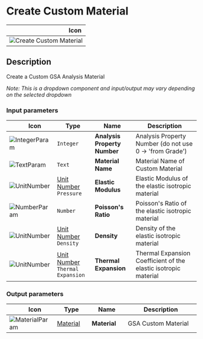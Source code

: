 # Create Custom Material
<!--- This file has been auto-generated, do not change it manually! Edit the generator here: https://github.com/arup-group/GSA-Grasshopper/tree/main/DocsGeneration --->

|<img width="150"/> Icon |
| ----------- |
|![Create Custom Material](./images/CreateCustomMaterial.png) |

## Description

Create a Custom GSA Analysis Material

_Note: This is a dropdown component and input/output may vary depending on the selected dropdown_

### Input parameters

|<img width="20"/> Icon |<img width="200"/> Type |<img width="200"/> Name |<img width="1000"/> Description |
| ----------- | ----------- | ----------- | ----------- |
|![IntegerParam](./images/IntegerParam.png) |`Integer` |**Analysis Property Number** |Analysis Property Number (do not use 0 -> 'from Grade') |
|![TextParam](./images/TextParam.png) |`Text` |**Material Name** |Material Name of Custom Material |
|![UnitNumber](./images/UnitParam.png) |[Unit Number](gsagh-unitnumber-parameter.md)  ` Pressure ` |**Elastic Modulus** |Elastic Modulus of the elastic isotropic material |
|![NumberParam](./images/NumberParam.png) |`Number` |**Poisson's Ratio** |Poisson's Ratio of the elastic isotropic material |
|![UnitNumber](./images/UnitParam.png) |[Unit Number](gsagh-unitnumber-parameter.md)  ` Density ` |**Density** |Density of the elastic isotropic material |
|![UnitNumber](./images/UnitParam.png) |[Unit Number](gsagh-unitnumber-parameter.md)  ` Thermal Expansion ` |**Thermal Expansion** |Thermal Expansion Coefficient of the elastic isotropic material |

### Output parameters

|<img width="20"/> Icon |<img width="200"/> Type |<img width="200"/> Name |<img width="1000"/> Description |
| ----------- | ----------- | ----------- | ----------- |
|![MaterialParam](./images/MaterialParam.png) |[Material](gsagh-material-parameter.md) |**Material** |GSA Custom Material |
